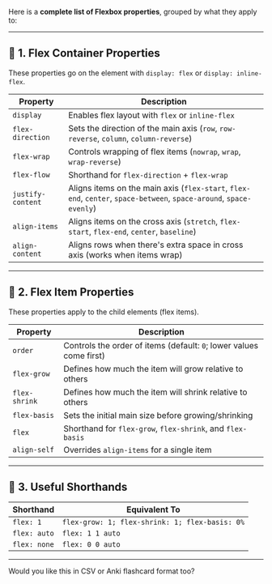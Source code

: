 Here is a **complete list of Flexbox properties**, grouped by what they apply to:

---

## 🔹 1. **Flex Container Properties**

These properties go on the element with `display: flex` or `display: inline-flex`.

| Property          | Description                                                                                                         |
| ----------------- | ------------------------------------------------------------------------------------------------------------------- |
| `display`         | Enables flex layout with `flex` or `inline-flex`                                                                    |
| `flex-direction`  | Sets the direction of the main axis (`row`, `row-reverse`, `column`, `column-reverse`)                              |
| `flex-wrap`       | Controls wrapping of flex items (`nowrap`, `wrap`, `wrap-reverse`)                                                  |
| `flex-flow`       | Shorthand for `flex-direction` + `flex-wrap`                                                                        |
| `justify-content` | Aligns items on the main axis (`flex-start`, `flex-end`, `center`, `space-between`, `space-around`, `space-evenly`) |
| `align-items`     | Aligns items on the cross axis (`stretch`, `flex-start`, `flex-end`, `center`, `baseline`)                          |
| `align-content`   | Aligns rows when there's extra space in cross axis (works when items wrap)                                          |

---

## 🔹 2. **Flex Item Properties**

These properties apply to the child elements (flex items).

|Property|Description|
|---|---|
|`order`|Controls the order of items (default: `0`; lower values come first)|
|`flex-grow`|Defines how much the item will grow relative to others|
|`flex-shrink`|Defines how much the item will shrink relative to others|
|`flex-basis`|Sets the initial main size before growing/shrinking|
|`flex`|Shorthand for `flex-grow`, `flex-shrink`, and `flex-basis`|
|`align-self`|Overrides `align-items` for a single item|

---

## 🔹 3. **Useful Shorthands**

|Shorthand|Equivalent To|
|---|---|
|`flex: 1`|`flex-grow: 1; flex-shrink: 1; flex-basis: 0%`|
|`flex: auto`|`flex: 1 1 auto`|
|`flex: none`|`flex: 0 0 auto`|

---

Would you like this in CSV or Anki flashcard format too?